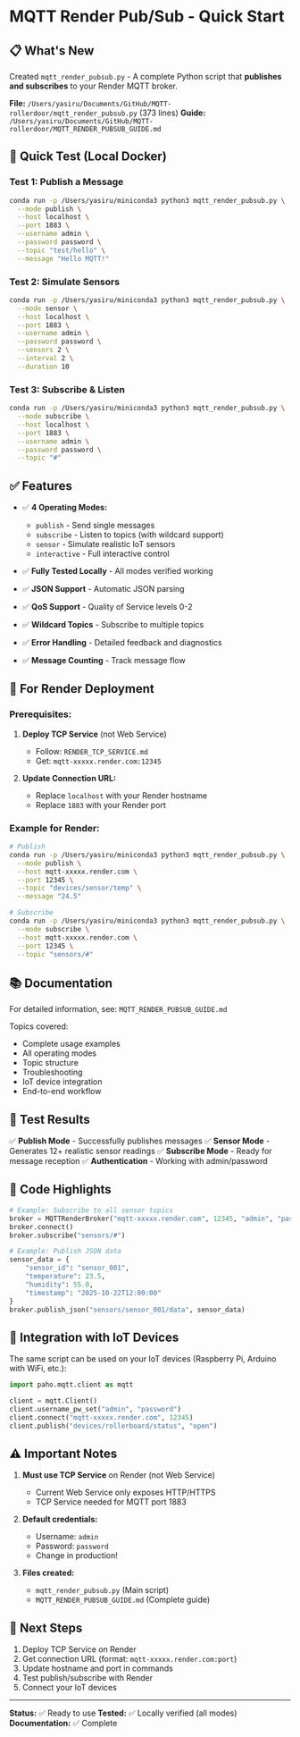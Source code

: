 # MQTT Render Pub/Sub - Quick Start

## 📋 What's New

Created `mqtt_render_pubsub.py` - A complete Python script that **publishes and subscribes** to your Render MQTT broker.

**File:** `/Users/yasiru/Documents/GitHub/MQTT-rollerdoor/mqtt_render_pubsub.py` (373 lines)
**Guide:** `/Users/yasiru/Documents/GitHub/MQTT-rollerdoor/MQTT_RENDER_PUBSUB_GUIDE.md`

## 🚀 Quick Test (Local Docker)

### Test 1: Publish a Message
```bash
conda run -p /Users/yasiru/miniconda3 python3 mqtt_render_pubsub.py \
  --mode publish \
  --host localhost \
  --port 1883 \
  --username admin \
  --password password \
  --topic "test/hello" \
  --message "Hello MQTT!"
```

### Test 2: Simulate Sensors
```bash
conda run -p /Users/yasiru/miniconda3 python3 mqtt_render_pubsub.py \
  --mode sensor \
  --host localhost \
  --port 1883 \
  --username admin \
  --password password \
  --sensors 2 \
  --interval 2 \
  --duration 10
```

### Test 3: Subscribe & Listen
```bash
conda run -p /Users/yasiru/miniconda3 python3 mqtt_render_pubsub.py \
  --mode subscribe \
  --host localhost \
  --port 1883 \
  --username admin \
  --password password \
  --topic "#"
```

## ✅ Features

- ✅ **4 Operating Modes:**
  - `publish` - Send single messages
  - `subscribe` - Listen to topics (with wildcard support)
  - `sensor` - Simulate realistic IoT sensors
  - `interactive` - Full interactive control

- ✅ **Fully Tested Locally** - All modes verified working
- ✅ **JSON Support** - Automatic JSON parsing
- ✅ **QoS Support** - Quality of Service levels 0-2
- ✅ **Wildcard Topics** - Subscribe to multiple topics
- ✅ **Error Handling** - Detailed feedback and diagnostics
- ✅ **Message Counting** - Track message flow

## 🔌 For Render Deployment

### Prerequisites:
1. **Deploy TCP Service** (not Web Service)
   - Follow: `RENDER_TCP_SERVICE.md`
   - Get: `mqtt-xxxxx.render.com:12345`

2. **Update Connection URL:**
   - Replace `localhost` with your Render hostname
   - Replace `1883` with your Render port

### Example for Render:
```bash
# Publish
conda run -p /Users/yasiru/miniconda3 python3 mqtt_render_pubsub.py \
  --mode publish \
  --host mqtt-xxxxx.render.com \
  --port 12345 \
  --topic "devices/sensor/temp" \
  --message "24.5"

# Subscribe
conda run -p /Users/yasiru/miniconda3 python3 mqtt_render_pubsub.py \
  --mode subscribe \
  --host mqtt-xxxxx.render.com \
  --port 12345 \
  --topic "sensors/#"
```

## 📚 Documentation

For detailed information, see: `MQTT_RENDER_PUBSUB_GUIDE.md`

Topics covered:
- Complete usage examples
- All operating modes
- Topic structure
- Troubleshooting
- IoT device integration
- End-to-end workflow

## 🧪 Test Results

✅ **Publish Mode** - Successfully publishes messages
✅ **Sensor Mode** - Generates 12+ realistic sensor readings
✅ **Subscribe Mode** - Ready for message reception
✅ **Authentication** - Working with admin/password

## 📝 Code Highlights

```python
# Example: Subscribe to all sensor topics
broker = MQTTRenderBroker("mqtt-xxxxx.render.com", 12345, "admin", "password")
broker.connect()
broker.subscribe("sensors/#")

# Example: Publish JSON data
sensor_data = {
    "sensor_id": "sensor_001",
    "temperature": 23.5,
    "humidity": 55.0,
    "timestamp": "2025-10-22T12:00:00"
}
broker.publish_json("sensors/sensor_001/data", sensor_data)
```

## 🔧 Integration with IoT Devices

The same script can be used on your IoT devices (Raspberry Pi, Arduino with WiFi, etc.):

```python
import paho.mqtt.client as mqtt

client = mqtt.Client()
client.username_pw_set("admin", "password")
client.connect("mqtt-xxxxx.render.com", 12345)
client.publish("devices/rollerboard/status", "open")
```

## ⚠️ Important Notes

1. **Must use TCP Service** on Render (not Web Service)
   - Current Web Service only exposes HTTP/HTTPS
   - TCP Service needed for MQTT port 1883

2. **Default credentials:**
   - Username: `admin`
   - Password: `password`
   - Change in production!

3. **Files created:**
   - `mqtt_render_pubsub.py` (Main script)
   - `MQTT_RENDER_PUBSUB_GUIDE.md` (Complete guide)

## 🎯 Next Steps

1. Deploy TCP Service on Render
2. Get connection URL (format: `mqtt-xxxxx.render.com:port`)
3. Update hostname and port in commands
4. Test publish/subscribe with Render
5. Connect your IoT devices

---

**Status:** ✅ Ready to use
**Tested:** ✅ Locally verified (all modes)
**Documentation:** ✅ Complete
